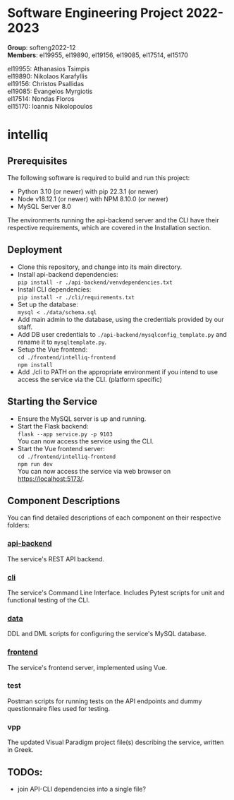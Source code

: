 # Software Engineering Project 2022-2023

**Group**: softeng2022-12  
**Members**: el19955, el19890, el19156, el19085, el17514, el15170
  
el19955: Athanasios Tsimpis  
el19890: Nikolaos Karafyllis  
el19156: Christos Psallidas  
el19085: Evangelos Myrgiotis  
el17514: Nondas Floros  
el15170: Ioannis Nikolopoulos  

# **intelliq**

## Prerequisites
The following software is required to build and run this project:   
* Python 3.10 (or newer) with pip 22.3.1 (or newer)
* Node v18.12.1 (or newer) with NPM 8.10.0 (or newer)
* MySQL Server 8.0  

The environments running the api-backend server and the CLI have their respective requirements, which are covered in the Installation section.
## Deployment
* Clone this repository, and change into its main directory.
* Install api-backend dependencies:  
`pip install -r ./api-backend/venvdependencies.txt`
* Install CLI dependencies:   
`pip install -r ./cli/requirements.txt`
* Set up the database:  
`mysql < ./data/schema.sql`
* Add main admin to the database, using the credentials provided by our staff.   
* Add DB user credentials to `./api-backend/mysqlconfig_template.py` and rename it to `mysqltemplate.py`.
* Setup the Vue frontend:  
`cd ./frontend/intelliq-frontend`   
`npm install`
* Add ./cli to PATH on the appropriate environment if you intend to use access the service via the CLI. (platform specific)

## Starting the Service  
* Ensure the MySQL server is up and running.  
* Start the Flask backend:  
`flask --app service.py -p 9103`  
You can now access the service using the CLI.
* Start the Vue frontend server:  
`cd ./frontend/intelliq-frontend`   
`npm run dev`  
You can now access the service via web browser on [https://localhost:5173/](https://localhost:5173/).  

## Component Descriptions  
  
You can find detailed descriptions of each component on their respective folders:    
  
### [api-backend](https://github.com/ntua/SoftEng22-12/tree/main/api-backend#readme)  
The service's REST API backend.    
### [cli](https://github.com/ntua/SoftEng22-12/tree/main/cli#readme)
The service's Command Line Interface. Includes Pytest scripts for unit and functional testing of the CLI.  
### [data](https://github.com/ntua/SoftEng22-12/tree/main/data#readme)
DDL and DML scripts for configuring the service's MySQL database.  
### [frontend](https://github.com/ntua/SoftEng22-12/tree/main/frontend#readme)
The service's frontend server, implemented using Vue.  
### test
Postman scripts for running tests on the API endpoints and dummy questionnaire files used for testing.
### vpp  
The updated Visual Paradigm project file(s) describing the service, written in Greek.  

## TODOs:
* join API-CLI dependencies into a single file?